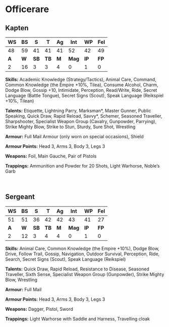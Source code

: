 # Officerare

## Kapten

|**WS**|**BS**|**S**|**T**|**Ag**|**Int**|**WP**|**Fel**|
|--|--|-|-|--|---|--|---|
|48|59|41|41|41|52|42|49|
|**A**|**W**|**SB**|**TB**|**M**|**Mag**|**IP**|**FP**|
|2|16|3|3|4|0|1|0|

**Skills:** Academic Knowledge (Strategy/Tactics), Animal Care,
Command, Common Knowledge (the Empire +10%, Tilea),
Consume Alcohol, Charm, Dodge Blow, Gossip +10, Intimidate,
Perception, Read/Write, Ride, Secret Language (Battle Tongue), Secret
Signs (Scout), Speak Language (Reikspiel +10%, Tilean)

**Talents:** Etiquette, Lightning Parry, Marksman*, Master Gunner,
Public Speaking, Quick Draw, Rapid Reload, Savvy*, Schemer,
Seasoned Traveller, Sharpshooter, Specialist Weapon Group (Cavalry,
Gunpowder, Parrying), Strike Mighty Blow, Strike to Stun, Sturdy,
Sure Shot, Wrestling

**Armour:** Full Mail Armour (only worn on special occasions), Shield

**Armour Points:** Head 3, Arms 3, Body 3, Legs 3

**Weapons:** Foil, Main Gauche, Pair of Pistols

**Trappings:** Ammunition and Powder for 20 Shots, Light Warhorse,
Noble’s Garb

<br>

## Sergeant

|**WS**|**BS**|**S**|**T**|**Ag**|**Int**|**WP**|**Fel**|
|--|--|-|-|--|---|--|---|
|51|51|36|42|42|43|41|27|
|**A**|**W**|**SB**|**TB**|**M**|**Mag**|**IP**|**FP**|
|2|12|3|4|4|0|1|0|

**Skills:** Animal Care, Common Knowledge (the Empire +10%), Dodge
Blow, Drive, Follow Trail, Gossip, Navigation, Outdoor Survival,
Perception, Ride, Search, Secret Signs (Scout), Speak Language
(Reikspiel)

**Talents:** Quick Draw, Rapid Reload, Resistance to Disease, Seasoned
Traveller, Sixth Sense, Specialist Weapon Group (Gunpowder), Strike
Mighty Blow, Wrestling

**Armour:** Full Mail

**Armour Points:** Head 3, Arms 3, Body 3, Legs 3

**Weapons:** Dagger, Pistol, Sword

**Trappings:** Light Warhorse with Saddle and Harness, Travelling cloak